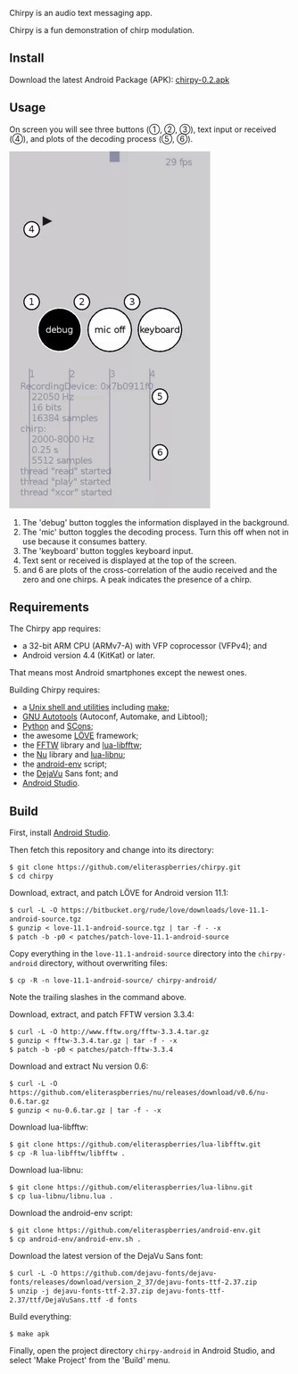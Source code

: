 Chirpy is an audio text messaging app.

Chirpy is a fun demonstration of chirp modulation.


## Install

Download the latest Android Package (APK):
[chirpy-0.2.apk](https://github.com/eliteraspberries/chirpy/releases/tag/v0.2)


## Usage

On screen you will see three buttons (①, ②, ③), text input or received (④),
and plots of the decoding process (⑤, ⑥).

![Example usage](chirpy.gif)

 1. The 'debug' button toggles the information displayed in the background.
 2. The 'mic' button toggles the decoding process.
    Turn this off when not in use because it consumes battery.
 3. The 'keyboard' button toggles keyboard input.
 4. Text sent or received is displayed at the top of the screen.
 5. and 6 are plots of the cross-correlation of the audio received and
    the zero and one chirps.
    A peak indicates the presence of a chirp.


## Requirements

The Chirpy app requires:

  - a 32-bit ARM CPU (ARMv7-A) with VFP coprocessor (VFPv4); and
  - Android version 4.4 (KitKat) or later.

That means most Android smartphones except the newest ones.

Building Chirpy requires:

  - a [Unix shell and utilities][unix] including [make][];
  - [GNU Autotools][autotools] (Autoconf, Automake, and Libtool);
  - [Python][] and [SCons][];
  - the awesome [LÖVE][] framework;
  - the [FFTW][] library and [lua-libfftw][];
  - the [Nu][] library and [lua-libnu][];
  - the [android-env][] script;
  - the [DejaVu][] Sans font; and
  - [Android Studio][].


## Build

First, install [Android Studio][].

Then fetch this repository and change into its directory:

    $ git clone https://github.com/eliteraspberries/chirpy.git
    $ cd chirpy

Download, extract, and patch LÖVE for Android version 11.1:

    $ curl -L -O https://bitbucket.org/rude/love/downloads/love-11.1-android-source.tgz
    $ gunzip < love-11.1-android-source.tgz | tar -f - -x
    $ patch -b -p0 < patches/patch-love-11.1-android-source

Copy everything in the `love-11.1-android-source` directory into the
`chirpy-android` directory, without overwriting files:

    $ cp -R -n love-11.1-android-source/ chirpy-android/

Note the trailing slashes in the command above.

Download, extract, and patch FFTW version 3.3.4:

    $ curl -L -O http://www.fftw.org/fftw-3.3.4.tar.gz
    $ gunzip < fftw-3.3.4.tar.gz | tar -f - -x
    $ patch -b -p0 < patches/patch-fftw-3.3.4

Download and extract Nu version 0.6:

    $ curl -L -O https://github.com/eliteraspberries/nu/releases/download/v0.6/nu-0.6.tar.gz
    $ gunzip < nu-0.6.tar.gz | tar -f - -x

Download lua-libfftw:

    $ git clone https://github.com/eliteraspberries/lua-libfftw.git
    $ cp -R lua-libfftw/libfftw .

Download lua-libnu:

    $ git clone https://github.com/eliteraspberries/lua-libnu.git
    $ cp lua-libnu/libnu.lua .

Download the android-env script:

    $ git clone https://github.com/eliteraspberries/android-env.git
    $ cp android-env/android-env.sh .

Download the latest version of the DejaVu Sans font:

    $ curl -L -O https://github.com/dejavu-fonts/dejavu-fonts/releases/download/version_2_37/dejavu-fonts-ttf-2.37.zip
    $ unzip -j dejavu-fonts-ttf-2.37.zip dejavu-fonts-ttf-2.37/ttf/DejaVuSans.ttf -d fonts

Build everything:

    $ make apk

Finally, open the project directory `chirpy-android` in Android Studio,
and select 'Make Project' from the 'Build' menu.


[Android Studio]: <https://developer.android.com/studio/>
[DejaVu]: <https://dejavu-fonts.github.io/>
[FFTW]: <http://www.fftw.org/>
[LÖVE]: <https://love2d.org/>
[Nu]: <https://github.com/eliteraspberries/nu>
[Python]: <https://www.python.org/>
[SCons]: <https://scons.org/>
[android-env]: <https://github.com/eliteraspberries/android-env>
[autotools]: <https://www.gnu.org/software/automake/>
[lua-libfftw]: <https://github.com/eliteraspberries/lua-libfftw>
[lua-libnu]: <https://github.com/eliteraspberries/lua-libnu>
[make]: <http://pubs.opengroup.org/onlinepubs/9699919799/utilities/make.html>
[unix]: <http://pubs.opengroup.org/onlinepubs/9699919799/utilities/contents.html>
